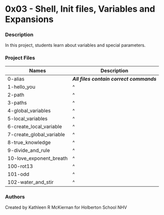 # 0x03 - Shell, Init files, Variables and Expansions

### Description
In this project, students learn about variables and special parameters.

### Project Files
Names | Description
------|-----------------------
0-alias | ***All files contain correct commands***
1-hello_you | ^
2-path | ^
3-paths | ^
4-global_variables | ^
5-local_variables | ^
6-create_local_variable | ^
7-create_global_variable | ^
8-true_knowledge | ^
9-divide_and_rule | ^
10-love_exponent_breath | ^
100-rot13 | ^
101-odd | ^
102-water_and_stir | ^

### Authors
Created by Kathleen R McKiernan for Holberton School NHV
